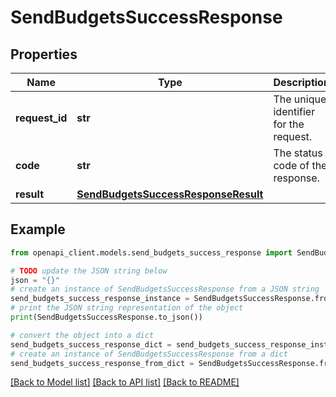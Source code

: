 # SendBudgetsSuccessResponse


## Properties

Name | Type | Description | Notes
------------ | ------------- | ------------- | -------------
**request_id** | **str** | The unique identifier for the request. | 
**code** | **str** | The status code of the response. | 
**result** | [**SendBudgetsSuccessResponseResult**](SendBudgetsSuccessResponseResult.md) |  | 

## Example

```python
from openapi_client.models.send_budgets_success_response import SendBudgetsSuccessResponse

# TODO update the JSON string below
json = "{}"
# create an instance of SendBudgetsSuccessResponse from a JSON string
send_budgets_success_response_instance = SendBudgetsSuccessResponse.from_json(json)
# print the JSON string representation of the object
print(SendBudgetsSuccessResponse.to_json())

# convert the object into a dict
send_budgets_success_response_dict = send_budgets_success_response_instance.to_dict()
# create an instance of SendBudgetsSuccessResponse from a dict
send_budgets_success_response_from_dict = SendBudgetsSuccessResponse.from_dict(send_budgets_success_response_dict)
```
[[Back to Model list]](../README.md#documentation-for-models) [[Back to API list]](../README.md#documentation-for-api-endpoints) [[Back to README]](../README.md)


